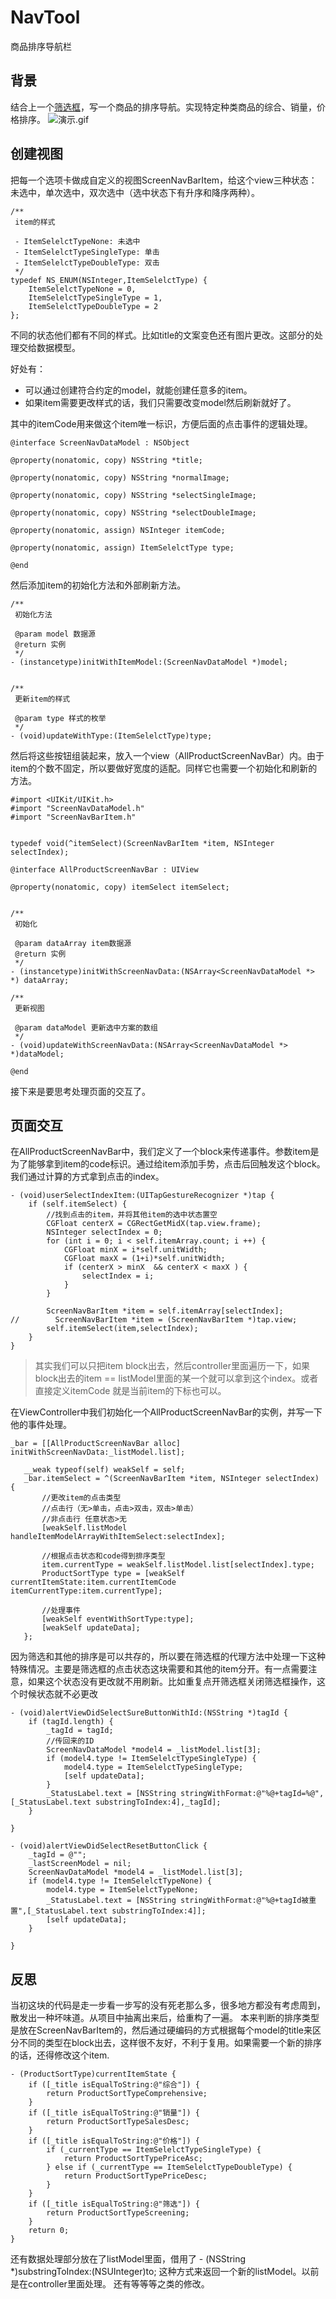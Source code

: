 # NavTool
商品排序导航栏
## 背景
结合上一个[筛选框](https://www.jianshu.com/p/8d9ca0a71282)，写一个商品的排序导航。实现特定种类商品的综合、销量，价格排序。
![演示.gif](https://upload-images.jianshu.io/upload_images/1918401-fd2d436464dff738.gif?imageMogr2/auto-orient/strip)

## 创建视图
把每一个选项卡做成自定义的视图ScreenNavBarItem，给这个view三种状态：未选中，单次选中，双次选中（选中状态下有升序和降序两种）。
```
/**
 item的样式

 - ItemSelelctTypeNone: 未选中
 - ItemSelelctTypeSingleType: 单击
 - ItemSelelctTypeDoubleType: 双击
 */
typedef NS_ENUM(NSInteger,ItemSelelctType) {
    ItemSelelctTypeNone = 0,
    ItemSelelctTypeSingleType = 1,
    ItemSelelctTypeDoubleType = 2        
};
```

不同的状态他们都有不同的样式。比如title的文案变色还有图片更改。这部分的处理交给数据模型。

好处有：
- 可以通过创建符合约定的model，就能创建任意多的item。
- 如果item需要更改样式的话，我们只需要改变model然后刷新就好了。

其中的itemCode用来做这个item唯一标识，方便后面的点击事件的逻辑处理。
```
@interface ScreenNavDataModel : NSObject

@property(nonatomic, copy) NSString *title;

@property(nonatomic, copy) NSString *normalImage;

@property(nonatomic, copy) NSString *selectSingleImage;

@property(nonatomic, copy) NSString *selectDoubleImage;

@property(nonatomic, assign) NSInteger itemCode;

@property(nonatomic, assign) ItemSelelctType type;

@end

```
然后添加item的初始化方法和外部刷新方法。
```
/**
 初始化方法

 @param model 数据源
 @return 实例
 */
- (instancetype)initWithItemModel:(ScreenNavDataModel *)model;


/**
 更新item的样式

 @param type 样式的枚举
 */
- (void)updateWithType:(ItemSelelctType)type;
```

然后将这些按钮组装起来，放入一个view（AllProductScreenNavBar）内。由于item的个数不固定，所以要做好宽度的适配。同样它也需要一个初始化和刷新的方法。
```
#import <UIKit/UIKit.h>
#import "ScreenNavDataModel.h"
#import "ScreenNavBarItem.h"


typedef void(^itemSelect)(ScreenNavBarItem *item, NSInteger selectIndex);

@interface AllProductScreenNavBar : UIView

@property(nonatomic, copy) itemSelect itemSelect;


/**
 初始化

 @param dataArray item数据源
 @return 实例
 */
- (instancetype)initWithScreenNavData:(NSArray<ScreenNavDataModel *> *) dataArray;

/**
 更新视图

 @param dataModel 更新选中方案的数组
 */
- (void)updateWithScreenNavData:(NSArray<ScreenNavDataModel *> *)dataModel;

@end

```

接下来是要思考处理页面的交互了。

## 页面交互
在AllProductScreenNavBar中，我们定义了一个block来传递事件。参数item是为了能够拿到item的code标识。通过给item添加手势，点击后回触发这个block。我们通过计算的方式拿到点击的index。
```
- (void)userSelectIndexItem:(UITapGestureRecognizer *)tap {
    if (self.itemSelect) {
        //找到点击的item，并将其他item的选中状态置空
        CGFloat centerX = CGRectGetMidX(tap.view.frame);
        NSInteger selectIndex = 0;
        for (int i = 0; i < self.itemArray.count; i ++) {
            CGFloat minX = i*self.unitWidth;
            CGFloat maxX = (1+i)*self.unitWidth;
            if (centerX > minX  && centerX < maxX ) {
                selectIndex = i;
            }
        }
        
        ScreenNavBarItem *item = self.itemArray[selectIndex];
//        ScreenNavBarItem *item = (ScreenNavBarItem *)tap.view;
        self.itemSelect(item,selectIndex);
    }
}
```
> 其实我们可以只把item block出去，然后controller里面遍历一下，如果block出去的item == listModel里面的某一个就可以拿到这个index。或者直接定义itemCode 就是当前item的下标也可以。

在ViewController中我们初始化一个AllProductScreenNavBar的实例，并写一下他的事件处理。
 ```
_bar = [[AllProductScreenNavBar alloc] initWithScreenNavData:_listModel.list];
    
    __weak typeof(self) weakSelf = self;
    _bar.itemSelect = ^(ScreenNavBarItem *item, NSInteger selectIndex) {
        //更改item的点击类型
        //点击行（无>单击，点击>双击，双击>单击）
        //非点击行 任意状态>无
        [weakSelf.listModel handleItemModelArrayWithItemSelect:selectIndex];
        
        //根据点击状态和code得到排序类型
        item.currentType = weakSelf.listModel.list[selectIndex].type;
        ProductSortType type = [weakSelf currentItemState:item.currentItemCode itemCurrentType:item.currentType];
        
        //处理事件
        [weakSelf eventWithSortType:type];
        [weakSelf updateData];
    };
```

因为筛选和其他的排序是可以共存的，所以要在筛选框的代理方法中处理一下这种特殊情况。主要是筛选框的点击状态这块需要和其他的item分开。有一点需要注意，如果这个状态没有更改就不用刷新。比如重复点开筛选框关闭筛选框操作，这个时候状态就不必更改
```
- (void)alertViewDidSelectSureButtonWithId:(NSString *)tagId {
    if (tagId.length) {
        _tagId = tagId;
        //传回来的ID
        ScreenNavDataModel *model4 = _listModel.list[3];
        if (model4.type != ItemSelelctTypeSingleType) {
            model4.type = ItemSelelctTypeSingleType;
            [self updateData];
        }
        _StatusLabel.text = [NSString stringWithFormat:@"%@+tagId=%@",[_StatusLabel.text substringToIndex:4],_tagId];
    }
    
}

- (void)alertViewDidSelectResetButtonClick {
    _tagId = @"";
    _lastScreenModel = nil;
    ScreenNavDataModel *model4 = _listModel.list[3];
    if (model4.type != ItemSelelctTypeNone) {
        model4.type = ItemSelelctTypeNone;
        _StatusLabel.text = [NSString stringWithFormat:@"%@+tagId被重置",[_StatusLabel.text substringToIndex:4]];
        [self updateData];
    }
    
}
```



##  反思
当初这块的代码是走一步看一步写的没有死老那么多，很多地方都没有考虑周到，散发出一种坏味道。从项目中抽离出来后，给重构了一遍。
本来判断的排序类型是放在ScreenNavBarItem的，然后通过硬编码的方式根据每个model的title来区分不同的类型在block出去，这样很不友好，不利于复用。如果需要一个新的排序的话，还得修改这个item.
```
- (ProductSortType)currentItemState {
    if ([_title isEqualToString:@"综合"]) {
        return ProductSortTypeComprehensive;
    }
    if ([_title isEqualToString:@"销量"]) {
        return ProductSortTypeSalesDesc;
    }
    if ([_title isEqualToString:@"价格"]) {
        if (_currentType == ItemSelelctTypeSingleType) {
            return ProductSortTypePriceAsc;
        } else if (_currentType == ItemSelelctTypeDoubleType) {
            return ProductSortTypePriceDesc;
        }
    }
    if ([_title isEqualToString:@"筛选"]) {
        return ProductSortTypeScreening;
    }
    return 0;
}
```
还有数据处理部分放在了listModel里面，借用了
    - (NSString *)substringToIndex:(NSUInteger)to;
这种方式来返回一个新的listModel。以前是在controller里面处理。
还有等等等之类的修改。




